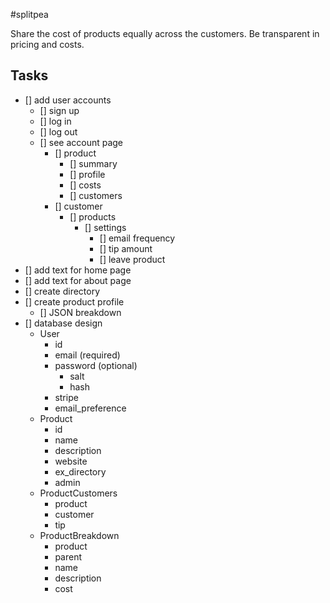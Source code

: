 #splitpea

Share the cost of products equally across the customers. Be transparent in pricing and costs.

## Tasks

- [] add user accounts
    - [] sign up
    - [] log in
    - [] log out
    - [] see account page
        - [] product
            - [] summary
            - [] profile
            - [] costs
            - [] customers
        - [] customer
            - [] products
                - [] settings
                    - [] email frequency
                    - [] tip amount
                    - [] leave product
- [] add text for home page
- [] add text for about page
- [] create directory
- [] create product profile
    - [] JSON breakdown
- [] database design
    - User
        - id
        - email (required)
        - password (optional)
            - salt
            - hash
        - stripe
        - email_preference
    - Product
        - id
        - name
        - description
        - website
        - ex_directory
        - admin
    - ProductCustomers
        - product
        - customer
        - tip
    - ProductBreakdown
        - product
        - parent
        - name
        - description
        - cost
